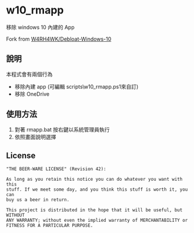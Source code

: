 # w10_rmapp

移除 windows 10 內建的 App

Fork from [W4RH4WK/Debloat-Windows-10](https://github.com/W4RH4WK/Debloat-Windows-10)

## 說明
本程式會有兩個行為
* 移除內建 app (可編輯 scripts\w10_rmapp.ps1來自訂)
* 移除 OneDrive

## 使用方法

1. 對著 rmapp.bat 按右鍵以系統管理員執行
2. 依照畫面說明選擇


## License

    "THE BEER-WARE LICENSE" (Revision 42):

    As long as you retain this notice you can do whatever you want with this
    stuff. If we meet some day, and you think this stuff is worth it, you can
    buy us a beer in return.
    
    This project is distributed in the hope that it will be useful, but WITHOUT
    ANY WARRANTY; without even the implied warranty of MERCHANTABILITY or
    FITNESS FOR A PARTICULAR PURPOSE.
